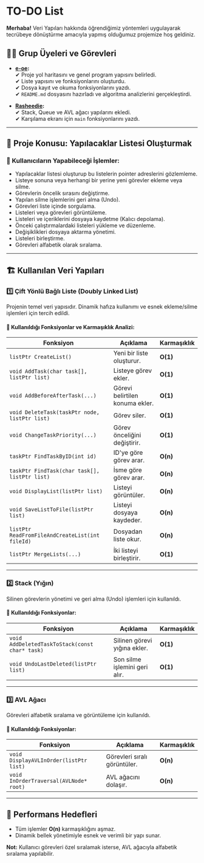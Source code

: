 # TO-DO List

**Merhaba!** Veri Yapıları hakkında öğrendiğimiz yöntemleri uygulayarak tecrübeye dönüştürme amacıyla yapmış olduğumuz projemize hoş geldiniz.

## 🧑‍💻 Grup Üyeleri ve Görevleri

- **[e-oe](https://github.com/e-oe):**  
  ✔ Proje yol haritasını ve genel program yapısını belirledi.  
  ✔ Liste yapısını ve fonksiyonlarını oluşturdu.  
  ✔ Dosya kayıt ve okuma fonksiyonlarını yazdı.  
  ✔ `README.md` dosyasını hazırladı ve algoritma analizlerini gerçekleştirdi.  

- **[Rasheedie](https://github.com/Rasheedie):**  
  ✔ Stack, Queue ve AVL ağacı yapılarını ekledi.  
  ✔ Karşılama ekranı için `main` fonksiyonlarını yazdı.  

---

## 📌 Proje Konusu: Yapılacaklar Listesi Oluşturmak

### 🔹 Kullanıcıların Yapabileceği İşlemler:
- Yapılacaklar listesi oluşturup bu listelerin pointer adreslerini gözlemleme.
- Listeye sonuna veya herhangi bir yerine yeni görevler ekleme veya silme.
- Görevlerin öncelik sırasını değiştirme.
- Yapılan silme işlemlerini geri alma (Undo).
- Görevleri liste içinde sorgulama.
- Listeleri veya görevleri görüntüleme.
- Listeleri ve içeriklerini dosyaya kaydetme (Kalıcı depolama).
- Önceki çalıştırmalardaki listeleri yükleme ve düzenleme.
- Değişiklikleri dosyaya aktarma yönetimi.
- Listeleri birleştirme.
- Görevleri alfabetik olarak sıralama.

---

## 🏗️ Kullanılan Veri Yapıları

### 1️⃣ **Çift Yönlü Bağlı Liste (Doubly Linked List)**
Projenin temel veri yapısıdır. Dinamik hafıza kullanımı ve esnek ekleme/silme işlemleri için tercih edildi.

#### 📌 Kullanıldığı Fonksiyonlar ve Karmaşıklık Analizi:
| Fonksiyon | Açıklama | Karmaşıklık |
|-----------|----------|-------------|
| `listPtr CreateList()` | Yeni bir liste oluşturur. | **O(1)** |
| `void AddTask(char task[], listPtr list)` | Listeye görev ekler. | **O(1)** |
| `void AddBeforeAfterTask(...)` | Görevi belirtilen konuma ekler. | **O(1)** |
| `void DeleteTask(taskPtr node, listPtr list)` | Görev siler. | **O(1)** |
| `void ChangeTaskPriority(...)` | Görev önceliğini değiştirir. | **O(1)** |
| `taskPtr FindTaskByID(int id)` | ID'ye göre görev arar. | **O(n)** |
| `taskPtr FindTask(char task[], listPtr list)` | İsme göre görev arar. | **O(n)** |
| `void DisplayList(listPtr list)` | Listeyi görüntüler. | **O(n)** |
| `void SaveListToFile(listPtr list)` | Listeyi dosyaya kaydeder. | **O(n)** |
| `listPtr ReadFromFileAndCreateList(int fileId)` | Dosyadan liste okur. | **O(n)** |
| `listPtr MergeLists(...)` | İki listeyi birleştirir. | **O(1)** |

---

### 2️⃣ **Stack (Yığın)**
Silinen görevlerin yönetimi ve geri alma (Undo) işlemleri için kullanıldı.

#### 📌 Kullanıldığı Fonksiyonlar:
| Fonksiyon | Açıklama | Karmaşıklık |
|-----------|----------|-------------|
| `void AddDeletedTaskToStack(const char* task)` | Silinen görevi yığına ekler. | **O(1)** |
| `void UndoLastDeleted(listPtr list)` | Son silme işlemini geri alır. | **O(1)** |

---

### 3️⃣ **AVL Ağacı**
Görevleri alfabetik sıralama ve görüntüleme için kullanıldı.

#### 📌 Kullanıldığı Fonksiyonlar:
| Fonksiyon | Açıklama | Karmaşıklık |
|-----------|----------|-------------|
| `void DisplayAVLInOrder(listPtr list)` | Görevleri sıralı görüntüler. | **O(n)** |
| `void InOrderTraversal(AVLNode* root)` | AVL ağacını dolaşır. | **O(n)** |

---

## 🚀 Performans Hedefleri
- Tüm işlemler **O(n)** karmaşıklığını aşmaz.
- Dinamik bellek yönetimiyle esnek ve verimli bir yapı sunar.

**Not:** Kullanıcı görevleri özel sıralamak isterse, AVL ağacıyla alfabetik sıralama yapılabilir.

